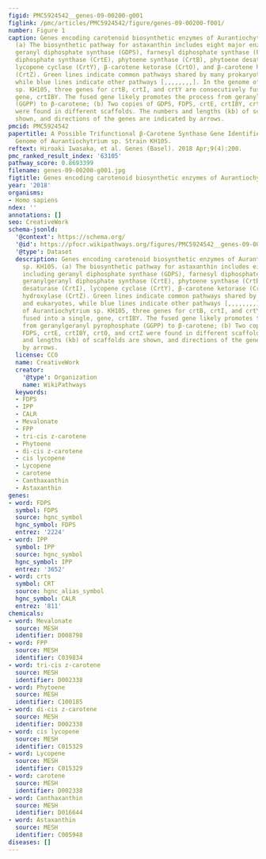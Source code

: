 ```yaml
---
figid: PMC5924542__genes-09-00200-g001
figlink: /pmc/articles/PMC5924542/figure/genes-09-00200-f001/
number: Figure 1
caption: Genes encoding carotenoid biosynthetic enzymes of Aurantiochytrium sp. KH105.
  (a) The biosynthetic pathway for astaxanthin includes eight major enzymes, including
  geranyl diphosphate synthase (GDPS), farnesyl diphosphate synthase (FDPS), geranylgeranyl
  diphosphate synthase (CrtE), phytoene synthase (CrtB), phytoene desaturase (CrtI),
  lycopene cyclase (CrtY), β-carotene ketorase (CrtO), and β-carotene hydroxylase
  (CrtZ). Green lines indicate common pathways shared by many prokaryotes and eukaryotes,
  while blue lines indicate other pathways [,,,,,,,,]. In the genome of Aurantiochytrium
  sp. KH105, three genes for crtB, crtI, and crtY are consecutively fused into a single,
  gene, crtIBY. The fused gene likely promotes the process from geranylgeranyl pyrophosphate
  (GGPP) to β-carotene; (b) Two copies of GDPS, FDPS, crtE, crtIBY, crtO, and crtZ
  were found in different scaffolds. The numbers and lengths (kb) of scaffolds are
  shown, and directions of the genes are indicated by arrows.
pmcid: PMC5924542
papertitle: A Possible Trifunctional β-Carotene Synthase Gene Identified in the Draft
  Genome of Aurantiochytrium sp. Strain KH105.
reftext: Hiroaki Iwasaka, et al. Genes (Basel). 2018 Apr;9(4):200.
pmc_ranked_result_index: '63105'
pathway_score: 0.8693399
filename: genes-09-00200-g001.jpg
figtitle: Genes encoding carotenoid biosynthetic enzymes of Aurantiochytrium sp
year: '2018'
organisms:
- Homo sapiens
ndex: ''
annotations: []
seo: CreativeWork
schema-jsonld:
  '@context': https://schema.org/
  '@id': https://pfocr.wikipathways.org/figures/PMC5924542__genes-09-00200-g001.html
  '@type': Dataset
  description: Genes encoding carotenoid biosynthetic enzymes of Aurantiochytrium
    sp. KH105. (a) The biosynthetic pathway for astaxanthin includes eight major enzymes,
    including geranyl diphosphate synthase (GDPS), farnesyl diphosphate synthase (FDPS),
    geranylgeranyl diphosphate synthase (CrtE), phytoene synthase (CrtB), phytoene
    desaturase (CrtI), lycopene cyclase (CrtY), β-carotene ketorase (CrtO), and β-carotene
    hydroxylase (CrtZ). Green lines indicate common pathways shared by many prokaryotes
    and eukaryotes, while blue lines indicate other pathways [,,,,,,,,]. In the genome
    of Aurantiochytrium sp. KH105, three genes for crtB, crtI, and crtY are consecutively
    fused into a single, gene, crtIBY. The fused gene likely promotes the process
    from geranylgeranyl pyrophosphate (GGPP) to β-carotene; (b) Two copies of GDPS,
    FDPS, crtE, crtIBY, crtO, and crtZ were found in different scaffolds. The numbers
    and lengths (kb) of scaffolds are shown, and directions of the genes are indicated
    by arrows.
  license: CC0
  name: CreativeWork
  creator:
    '@type': Organization
    name: WikiPathways
  keywords:
  - FDPS
  - IPP
  - CALR
  - Mevalonate
  - FPP
  - tri-cis z-carotene
  - Phytoene
  - di-cis z-carotene
  - cis lycopene
  - Lycopene
  - carotene
  - Canthaxanthin
  - Astaxanthin
genes:
- word: FDPS
  symbol: FDPS
  source: hgnc_symbol
  hgnc_symbol: FDPS
  entrez: '2224'
- word: IPP
  symbol: IPP
  source: hgnc_symbol
  hgnc_symbol: IPP
  entrez: '3652'
- word: crts
  symbol: CRT
  source: hgnc_alias_symbol
  hgnc_symbol: CALR
  entrez: '811'
chemicals:
- word: Mevalonate
  source: MESH
  identifier: D008798
- word: FPP
  source: MESH
  identifier: C039834
- word: tri-cis z-carotene
  source: MESH
  identifier: D002338
- word: Phytoene
  source: MESH
  identifier: C100185
- word: di-cis z-carotene
  source: MESH
  identifier: D002338
- word: cis lycopene
  source: MESH
  identifier: C015329
- word: Lycopene
  source: MESH
  identifier: C015329
- word: carotene
  source: MESH
  identifier: D002338
- word: Canthaxanthin
  source: MESH
  identifier: D016644
- word: Astaxanthin
  source: MESH
  identifier: C005948
diseases: []
---
```

